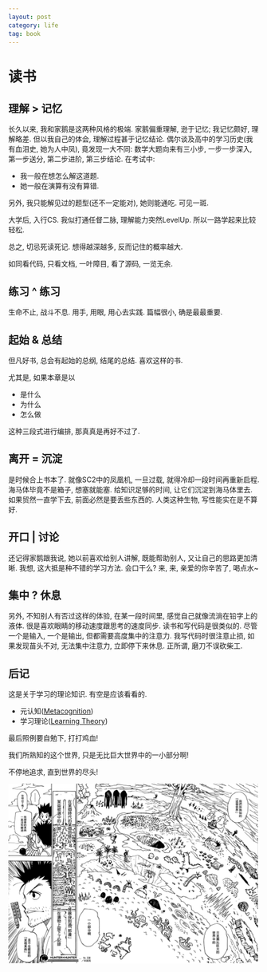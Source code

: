 ```yaml
---
layout: post
category: life
tag: book
---
```


# 读书

## 理解 > 记忆

长久以来, 我和家鹅是这两种风格的极端.
家鹅偏重理解, 逊于记忆; 我记忆颇好, 理解略差.
但以我自己的体会, 理解过程甚于记忆结论.
偶尔谈及高中的学习历史(我有血泪史, 她为人中凤), 竟发现一大不同:
数学大题向来有三小步, 一步一步深入, 第一步送分, 第二步进阶, 第三步结论.
在考试中:

* 我一般在想怎么解这道题.
* 她一般在演算有没有算错.

另外, 我只能解见过的题型(还不一定能对), 她则能通吃.
可见一斑.

大学后, 入行CS. 我似打通任督二脉, 理解能力突然LevelUp.
所以一路学起来比较轻松.

总之, 切忌死读死记.
想得越深越多, 反而记住的概率越大.

如同看代码, 只看文档, 一叶障目, 看了源码, 一览无余.

## 练习 ^ 练习

生命不止, 战斗不息.
用手, 用眼, 用心去实践.
篇幅很小, 确是最最重要.


## 起始 & 总结

但凡好书, 总会有起始的总纲, 结尾的总结.
喜欢这样的书.

尤其是, 如果本章是以

  * 是什么
  * 为什么
  * 怎么做

这种三段式进行编排, 那真真是再好不过了.

## 离开 = 沉淀

是时候合上书本了.
就像SC2中的凤凰机, 一旦过载, 就得冷却一段时间再重新启程.
海马体毕竟不是箱子, 想塞就能塞.
给知识足够的时间, 让它们沉淀到海马体里去.
如果贸然一直学下去, 前面必然是要丢些东西的.
人类这种生物, 写性能实在是不算好.

## 开口 | 讨论

还记得家鹅跟我说, 她以前喜欢给别人讲解, 既能帮助别人, 又让自己的思路更加清晰.
我想, 这大抵是种不错的学习方法.
会口干么? 来, 来, 亲爱的你辛苦了, 喝点水~

## 集中 ? 休息

另外, 不知别人有否过这样的体验, 在某一段时间里, 感觉自己就像流淌在铅字上的液体.
很是喜欢眼睛的移动速度跟思考的速度同步.
读书和写代码是很类似的.
尽管一个是输入, 一个是输出, 但都需要高度集中的注意力.
我写代码时很注意止损, 如果发现苗头不对, 无法集中注意力, 立即停下来休息.
正所谓, 磨刀不误砍柴工.

## 后记

这是关于学习的理论知识. 有空是应该看看的.


* 元认知([Metacognition])
* 学习理论([Learning Theory])

最后照例要自勉下, 打打鸡血!

我们所熟知的这个世界, 只是无比巨大世界中的一小部分啊!

不停地追求, 直到世界的尽头!

![我们所熟知的这个世界, 只是无比巨大世界中的一小部分啊!](/images/2014/HunterXHunter.png)

[Metacognition]: http://en.wikipedia.org/wiki/Metacognition
[Learning Theory]: http://en.wikipedia.org/wiki/Learning_theory_(education)
